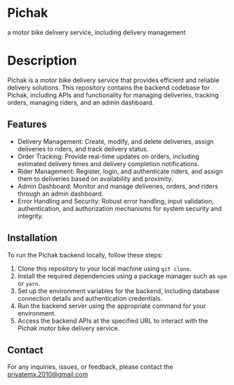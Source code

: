 # Pichak
a motor bike delivery service, including delivery management

# Description

Pichak is a motor bike delivery service that provides efficient and reliable delivery solutions. This repository contains the backend codebase for Pichak, including APIs and functionality for managing deliveries, tracking orders, managing riders, and an admin dashboard.

## Features

- Delivery Management: Create, modify, and delete deliveries, assign deliveries to riders, and track delivery status.
- Order Tracking: Provide real-time updates on orders, including estimated delivery times and delivery completion notifications.
- Rider Management: Register, login, and authenticate riders, and assign them to deliveries based on availability and proximity.
- Admin Dashboard: Monitor and manage deliveries, orders, and riders through an admin dashboard.
- Error Handling and Security: Robust error handling, input validation, authentication, and authorization mechanisms for system security and integrity.

## Installation

To run the Pichak backend locally, follow these steps:

1. Clone this repository to your local machine using `git clone`.
2. Install the required dependencies using a package manager such as `npm` or `yarn`.
3. Set up the environment variables for the backend, including database connection details and authentication credentials.
4. Run the backend server using the appropriate command for your environment.
5. Access the backend APIs at the specified URL to interact with the Pichak motor bike delivery service.

## Contact

For any inquiries, issues, or feedback, please contact the privatemx.2010@gmail.com
